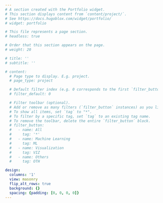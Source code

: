 ```yaml
---
# A section created with the Portfolio widget.
# This section displays content from `content/project/`.
# See https://docs.hugoblox.com/widget/portfolio/
# widget: portfolio

# This file represents a page section.
# headless: true

# Order that this section appears on the page.
# weight: 20

# title: ''
# subtitle: ''

# content:
  # Page type to display. E.g. project.
  # page_type: project

  # Default filter index (e.g. 0 corresponds to the first `filter_button` instance below).
  # filter_default: 0

  # Filter toolbar (optional).
  # Add or remove as many filters (`filter_button` instances) as you like.
  # To show all items, set `tag` to "*".
  # To filter by a specific tag, set `tag` to an existing tag name.
  # To remove the toolbar, delete the entire `filter_button` block.
  # filter_button:
  #   - name: All
  #     tag: '*'
  #   - name: Machine Learning
  #     tag: ML
  #   - name: Visualization
  #     tag: VIZ
  #   - name: Others
  #     tag: OTH

design:
  columns: '1'
  view: masonry
  flip_alt_rows: true
  background: {}
  spacing: {padding: [0, 0, 0, 0]}
---
```

